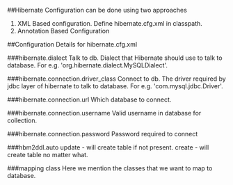 ##Hibernate Configuration can be done using two approaches
1. XML Based configuration. Define hibernate.cfg.xml in classpath.
2. Annotation Based Configuration

##Configuration Details for hibernate.cfg.xml

###hibernate.dialect
Talk to db. Dialect that Hibernate should use to talk to database. For e.g. 'org.hibernate.dialect.MySQLDialect'. 

###hibernate.connection.driver_class
Connect to db. The driver required by jdbc layer of hibernate to talk to database. For e.g. 'com.mysql.jdbc.Driver'.

###hibernate.connection.url
Which database to connect.

###hibernate.connection.username
Valid username in database for collection.

###hibernate.connection.password
Password required to connect

###hbm2ddl.auto
update - will create table if not present.
create - will create table no matter what.

###mapping class
Here we mention the classes that we want to map to database.


